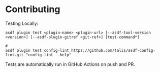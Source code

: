 # Contributing

Testing Locally:

```shell
asdf plugin test <plugin-name> <plugin-url> [--asdf-tool-version <version>] [--asdf-plugin-gitref <git-ref>] [test-command*]

#
asdf plugin test config-lint https://github.com/talis/asdf-config-lint.git "config-lint --help"
```

Tests are automatically run in GitHub Actions on push and PR.
